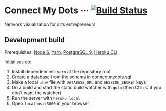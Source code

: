 # Connect My Dots  &ctdot; [![Build Status](https://travis-ci.org/islemaster/connectmydots.svg?branch=master)](https://travis-ci.org/islemaster/connectmydots)
Network visualization for arts entrepreneurs

## Development build
Prerequisites: [Node 6](https://nodejs.org), [Yarn](https://yarnpkg.com), [PostgreSQL 9](https://www.postgresql.org/), [Heroku CLI](https://devcenter.heroku.com/articles/heroku-cli)

Initial set-up:
1. Install dependencies: `yarn` at the repository root
2. Create a database from the schema in connectmydots.sql
3. Make a local `.env` file with `DATABASE_URL` and `SESSION_SECRET` keys
4. Do a build and start the static build watcher with `gulp` (then Ctrl+C if you don't want the watcher)
5. Run the server with `heroku local`
6. Open `localhost:5000` in your browser
